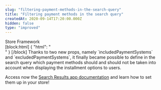 ```yaml
---
slug: "filtering-payment-methods-in-the-search-query"
title: "Filtering payment methods in the search query"
createdAt: 2020-09-14T17:20:00.000Z
hidden: false
type: "improved"
---
```


<div class="badge" id="store-framework">Store Framework</div>
[block:html]
{
  "html": "</br>"
}
[/block]
Thanks to two new props, namely `includedPaymentSystems`  and `excludedPaymentSystems`, it finally became possible to define in the search query which payment methods should and should not be taken into account when displaying the installment options to users. 

Access now the [Search Results app documentation](https://vtex.io/docs/components/content-blocks/vtex.search-result/) and learn how to set them up in your store!